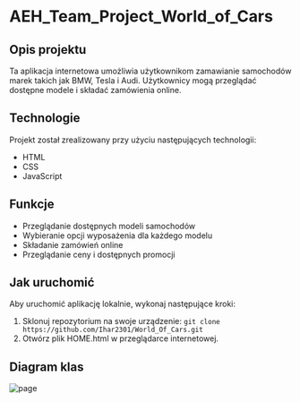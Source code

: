 ﻿<!-- docsify serve docs -->
# AEH_Team_Project_World_of_Cars

## Opis projektu
Ta aplikacja internetowa umożliwia użytkownikom zamawianie samochodów marek takich jak BMW, Tesla i Audi. Użytkownicy mogą przeglądać dostępne modele i składać zamówienia online.

## Technologie
Projekt został zrealizowany przy użyciu następujących technologii:
- HTML
- CSS
- JavaScript

## Funkcje
- Przeglądanie dostępnych modeli samochodów
- Wybieranie opcji wyposażenia dla każdego modelu
- Składanie zamówień online
- Przeglądanie ceny i dostępnych promocji

## Jak uruchomić
Aby uruchomić aplikację lokalnie, wykonaj następujące kroki:
1. Sklonuj repozytorium na swoje urządzenie: `git clone https://github.com/Ihar2301/World_Of_Cars.git`
2. Otwórz plik HOME.html w przeglądarce internetowej.


## Diagram klas

![page](https://www.plantuml.com/plantuml/png/TP9DJp8n483l-olwxkb5my7hnX0KFPXe954E7WSwOfD-R3gpCSRutsMsZKiNzWPFFvvvA4jYYDmvM_tZ3tIeMWl6LpiBH6e5KNrNIisLqOqodllFsmZ-y9Ku6h_lYGiQRK6-4E9meercXurwjm4Iq4YxQ5esmHyTkrHxv0VzVvPEPd0hEc7blYTndk8tX3YwO2rsOTcVwDqmmj4jFrLEtn2UQ-yEs8F38XOTc3A_1QBF47K13TrePmx1sn0iWfyitcJ9QTszc4xnEkj6AraeD2k7lkUe9mERlZujCJfgrACXlbv1NFIG0uDTZz-K6BYZOe2fE459aJU9HU3WoIkleZh_W2-zRvHCVxmSPoRbydUkhserdozKVL6dtw2IGSxW9NhTEViB)
